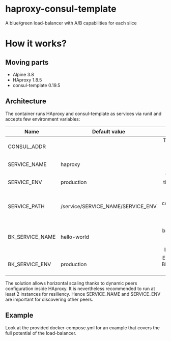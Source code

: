 # haproxy-consul-template

A blue/green load-balancer with A/B capabilities for each slice

# How it works?

## Moving parts

* Alpine 3.8
* HAproxy 1.8.5
* consul-template 0.19.5

## Architecture

The container runs HAproxy and consul-template as services via runit and accepts
few environment variables:

| Name | Default value | Description |
|------|---------------|:-----------:|
| CONSUL_ADDR |   | The location of the Consul server (IP:port) |
| SERVICE_NAME | haproxy | The name of the service |
| SERVICE_ENV | production | The environment this load-balancer belongs to |
| SERVICE_PATH | /service/SERVICE_NAME/SERVICE_ENV | The path to the configuration of the load-balancer inside Consul |
| BK_SERVICE_NAME | hello-world | The name of the backend service as found in Consul that this load-balancer exposes |
| BK_SERVICE_ENV | production | Environment where BK_SERVICE_NAME runs |

The solution allows horizontal scaling thanks to dynamic peers configuration inside HAproxy. It is nevertheless recommended to run at least 2 instances for resiliency. Hence SERVICE_NAME and SERVICE_ENV are important for discovering other peers.

## Example

Look at the provided docker-compose.yml for an example that covers the full potential of the load-balancer.

